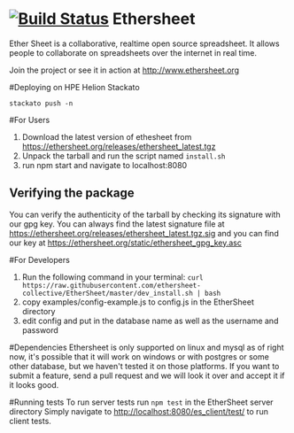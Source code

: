[![Build Status](https://travis-ci.org/ethersheet-collective/EtherSheet.png?branch=master)](https://travis-ci.org/ethersheet-collective/EtherSheet)
Ethersheet
=============
Ether Sheet is a collaborative, realtime open source spreadsheet.
It allows people to collaborate on spreadsheets over the internet in real time.

Join the project or see it in action at http://www.ethersheet.org

#Deploying on HPE Helion Stackato

```
stackato push -n
```

#For Users
1. Download the latest version of ethesheet from https://ethersheet.org/releases/ethersheet_latest.tgz
2. Unpack the tarball and run the script named `install.sh`
3. run npm start and navigate to localhost:8080

## Verifying the package
You can verify the authenticity of the tarball by checking its signature with our gpg key. You can always find the latest signature file at https://ethersheet.org/releases/ethersheet_latest.tgz.sig and you can find our key at https://ethersheet.org/static/ethersheet_gpg_key.asc

#For Developers
1. Run the following command in your terminal:
`curl https://raw.githubusercontent.com/ethersheet-collective/EtherSheet/master/dev_install.sh | bash`
2. copy examples/config-example.js to config.js in the EtherSheet directory
3. edit config and put in the database name as well as the username and password

#Dependencies
Ethersheet is only supported on linux and mysql as of right now, it's possible that it will work on windows or with postgres or some other database, but we haven't tested it on those platforms.   If you want to submit a feature, send a pull request and we will look it over and accept it if it looks good.

#Running tests
To run server tests run `npm test` in the EtherSheet server directory
Simply navigate to [http://localhost:8080/es_client/test/](http://localhost:8080/es_client/test/) to run client tests.
